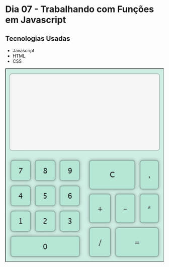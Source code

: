 # Dia 07 - Trabalhando com Funções em Javascript

## Tecnologias Usadas

*   Javascript
* HTML
* CSS

![Mini Formulário](./day_7.gif?raw=true "Mini Formulário")
